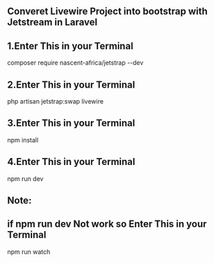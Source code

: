 ## Converet Livewire Project into bootstrap with Jetstream in Laravel



## 1.Enter This in your Terminal
composer require nascent-africa/jetstrap --dev

## 2.Enter This in your Terminal
php artisan jetstrap:swap livewire

## 3.Enter This in your Terminal
npm install

## 4.Enter This in your Terminal
npm run dev

## Note:
## if npm run dev Not work so Enter This in your Terminal
npm run watch
